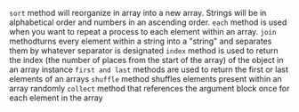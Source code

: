 `sort` method will reorganize in array into a new array. Strings will be in alphabetical order and numbers in an ascending order.
`each` method is used when you want to repeat a process to each element within an array. 
`join` methodturns every element within a string into a "string" and separates them by whatever separator is designated
`index` method is used to return the index (the number of places from the start of the array) of the object in an array instance
`first and last` methods are used to return the first or last elements of an arrays
`shuffle` method shuffles elements present within an array randomly
`collect` method that references the argument block once for each element in the array
